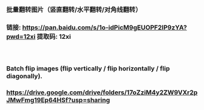 ### 批量翻转图片（竖直翻转/水平翻转/对角线翻转）
### 链接: https://pan.baidu.com/s/1o-idPicM9gEUOPF2lP9zYA?pwd=12xi 提取码: 12xi<br><br><br>

### Batch flip images (flip vertically / flip horizontally / flip diagonally).
### https://drive.google.com/drive/folders/17oZziM4y2ZW9VXr2pJMwFmg19Ep64HSf?usp=sharing
